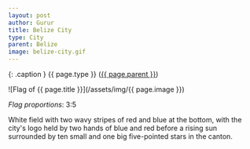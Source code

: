 ```yaml
---
layout: post
author: Gurur
title: Belize City
type: City
parent: Belize
image: belize-city.gif
---
```

{: .caption }
{{ page.type }} ([{{ page.parent }}](/2019/03/25/belize.html))

![Flag of {{ page.title }}](/assets/img/{{ page.image }})

*Flag proportions*: 3:5

White field with two wavy stripes of red and blue at the bottom, with the city's logo held by two hands of blue and red before a rising sun surrounded by ten small and one big five-pointed stars in the canton.